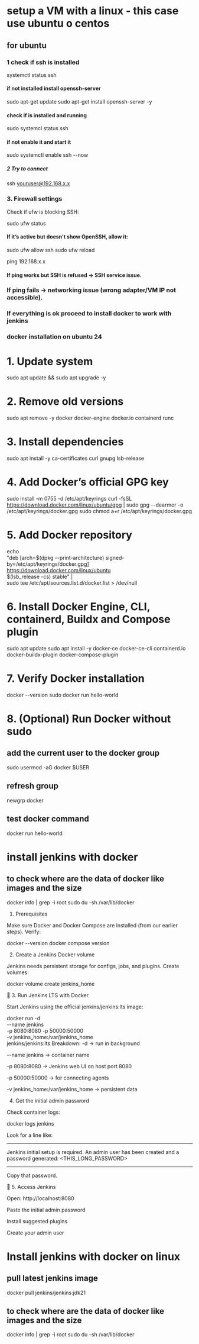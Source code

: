 # setup a VM with a linux - this case use ubuntu o centos
## for ubuntu
### 1 check if ssh is installed
systemctl status ssh
#### if not installed install openssh-server
sudo apt-get update
sudo apt-get install openssh-server -y

#### check if is installed and running 
sudo systemcl status ssh
#### if not enable it and start it
sudo systemctl enable ssh --now

##### 2 Try to connect
ssh youruser@192.168.x.x

### 3. Firewall settings

Check if ufw is blocking SSH:

sudo ufw status

#### If it’s active but doesn’t show OpenSSH, allow it:

sudo ufw allow ssh
sudo ufw reload

ping 192.168.x.x
#### If ping works but SSH is refused → SSH service issue.
### If ping fails → networking issue (wrong adapter/VM IP not accessible).

### If everything is ok proceed to install docker to work with jenkins

### docker installation on ubuntu 24
# 1. Update system
sudo apt update && sudo apt upgrade -y

# 2. Remove old versions
sudo apt remove -y docker docker-engine docker.io containerd runc

# 3. Install dependencies
sudo apt install -y ca-certificates curl gnupg lsb-release

# 4. Add Docker’s official GPG key
sudo install -m 0755 -d /etc/apt/keyrings
curl -fsSL https://download.docker.com/linux/ubuntu/gpg | sudo gpg --dearmor -o /etc/apt/keyrings/docker.gpg
sudo chmod a+r /etc/apt/keyrings/docker.gpg

# 5. Add Docker repository
echo \
  "deb [arch=$(dpkg --print-architecture) signed-by=/etc/apt/keyrings/docker.gpg] https://download.docker.com/linux/ubuntu \
  $(lsb_release -cs) stable" | \
  sudo tee /etc/apt/sources.list.d/docker.list > /dev/null

# 6. Install Docker Engine, CLI, containerd, Buildx and Compose plugin
sudo apt update
sudo apt install -y docker-ce docker-ce-cli containerd.io docker-buildx-plugin docker-compose-plugin

# 7. Verify Docker installation
docker --version
sudo docker run hello-world

# 8. (Optional) Run Docker without sudo
## add the current user to the docker group 
sudo usermod -aG docker $USER
## refresh group
newgrp docker
## test docker command
docker run hello-world

# install jenkins with docker
## to check where are the data of docker like images and the size
docker info | grep -i root
sudo du -sh /var/lib/docker


1. Prerequisites

Make sure Docker and Docker Compose are installed (from our earlier steps). Verify:

docker --version
docker compose version

2. Create a Jenkins Docker volume

Jenkins needs persistent storage for configs, jobs, and plugins. Create volumes:

docker volume create jenkins_home

🔹 3. Run Jenkins LTS with Docker

Start Jenkins using the official jenkins/jenkins:lts image:

docker run -d \
  --name jenkins \
  -p 8080:8080 -p 50000:50000 \
  -v jenkins_home:/var/jenkins_home \
  jenkins/jenkins:lts
Breakdown:
-d → run in background

--name jenkins → container name

-p 8080:8080 → Jenkins web UI on host port 8080

-p 50000:50000 → for connecting agents

-v jenkins_home:/var/jenkins_home → persistent data

4. Get the initial admin password

Check container logs:

docker logs jenkins


Look for a line like:

*************************************************************
Jenkins initial setup is required. An admin user has been created and a password generated:
<THIS_LONG_PASSWORD>
*************************************************************


Copy that password.

🔹 5. Access Jenkins

Open: http://localhost:8080

Paste the initial admin password

Install suggested plugins

Create your admin user

# Install jenkins with docker on linux 
## pull latest jenkins image
docker pull jenkins/jenkins:jdk21

## to check where are the data of docker like images and the size
docker info | grep -i root
sudo du -sh /var/lib/docker
